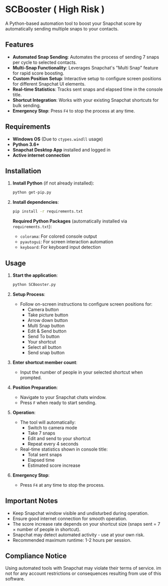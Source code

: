 # SCBooster ( High Risk )

A Python-based automation tool to boost your Snapchat score by automatically sending multiple snaps to your contacts.

## Features

- **Automated Snap Sending**: Automates the process of sending 7 snaps per cycle to selected contacts.
- **Multi-Snap Functionality**: Leverages Snapchat's "Multi Snap" feature for rapid score boosting.
- **Custom Position Setup**: Interactive setup to configure screen positions for different Snapchat UI elements.
- **Real-time Statistics**: Tracks sent snaps and elapsed time in the console title.
- **Shortcut Integration**: Works with your existing Snapchat shortcuts for bulk sending.
- **Emergency Stop**: Press `F4` to stop the process at any time.

## Requirements

- **Windows OS** (Due to `ctypes.windll` usage)
- **Python 3.6+**
- **Snapchat Desktop App** installed and logged in
- **Active internet connection**

## Installation

1. **Install Python** (if not already installed):

    ```bash
    python get-pip.py
    ```

2. **Install dependencies**:

    ```bash
    pip install -r requirements.txt
    ```

    **Required Python Packages** (automatically installed via `requirements.txt`):
    - `colorama`: For colored console output
    - `pyautogui`: For screen interaction automation
    - `keyboard`: For keyboard input detection

## Usage

1. **Start the application**:

    ```bash
    python SCBooster.py
    ```

2. **Setup Process**:
    - Follow on-screen instructions to configure screen positions for:
        - Camera button
        - Take picture button
        - Arrow down button
        - Multi Snap button
        - Edit & Send button
        - Send To button
        - Your shortcut
        - Select all button
        - Send snap button

3. **Enter shortcut member count**:
    - Input the number of people in your selected shortcut when prompted.

4. **Position Preparation**:
    - Navigate to your Snapchat chats window.
    - Press `F` when ready to start sending.

5. **Operation**:
    - The tool will automatically:
        - Switch to camera mode
        - Take 7 snaps
        - Edit and send to your shortcut
        - Repeat every 4 seconds
    - Real-time statistics shown in console title:
        - Total sent snaps
        - Elapsed time
        - Estimated score increase

6. **Emergency Stop**:
    - Press `F4` at any time to stop the process.

## Important Notes

- Keep Snapchat window visible and undisturbed during operation.
- Ensure good internet connection for smooth operation.
- The score increase rate depends on your shortcut size (snaps sent = 7 × number of people in shortcut).
- Snapchat may detect automated activity - use at your own risk.
- Recommended maximum runtime: 1-2 hours per session.

## Compliance Notice
Using automated tools with Snapchat may violate their terms of service. im not for any account restrictions or consequences resulting from use of this software.
